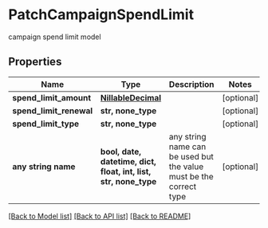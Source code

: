# PatchCampaignSpendLimit

campaign spend limit model

## Properties
Name | Type | Description | Notes
------------ | ------------- | ------------- | -------------
**spend_limit_amount** | [**NillableDecimal**](NillableDecimal.md) |  | [optional] 
**spend_limit_renewal** | **str, none_type** |  | [optional] 
**spend_limit_type** | **str, none_type** |  | [optional] 
**any string name** | **bool, date, datetime, dict, float, int, list, str, none_type** | any string name can be used but the value must be the correct type | [optional]

[[Back to Model list]](../README.md#documentation-for-models) [[Back to API list]](../README.md#documentation-for-api-endpoints) [[Back to README]](../README.md)


